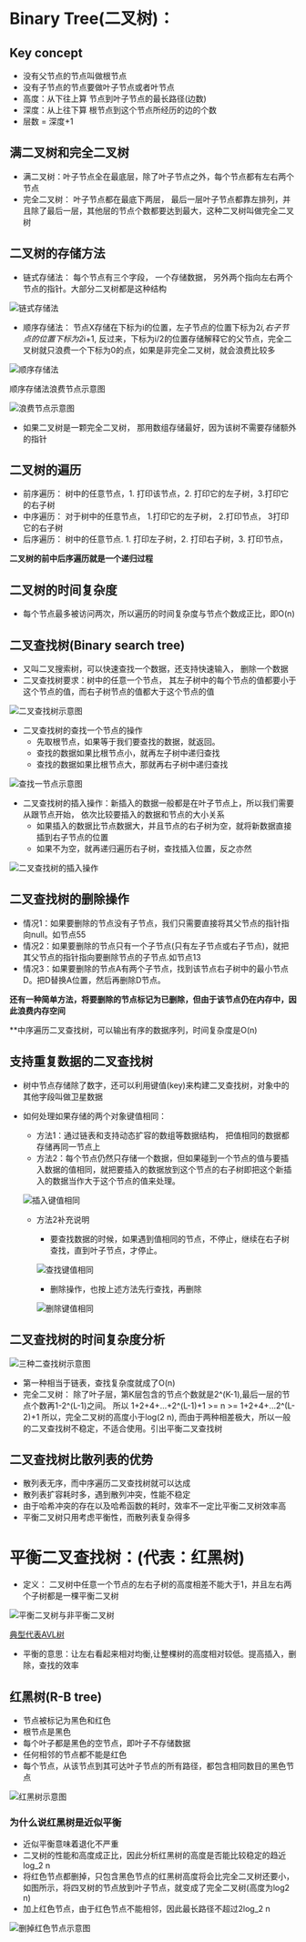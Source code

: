 # Binary Tree(二叉树)：
## Key concept
* 没有父节点的节点叫做根节点
* 没有子节点的节点要做叶子节点或者叶节点
* 高度：从下往上算 节点到叶子节点的最长路径(边数)
* 深度：从上往下算 根节点到这个节点所经历的边的个数
* 层数 = 深度+1

## 满二叉树和完全二叉树
* 满二叉树：叶子节点全在最底层，除了叶子节点之外，每个节点都有左右两个节点
* 完全二叉树： 叶子节点都在最底下两层， 最后一层叶子节点都靠左排列，并且除了最后一层，其他层的节点个数都要达到最大，这种二叉树叫做完全二叉树

## 二叉树的存储方法
* 链式存储法： 每个节点有三个字段， 一个存储数据， 另外两个指向左右两个节点的指针。大部分二叉树都是这种结构

![链式存储法](https://github.com/Qianlinnn/personal-study-zone/raw/master/%E6%95%B0%E6%8D%AE%E7%BB%93%E6%9E%84/img/%E4%BA%8C%E5%8F%89%E6%A0%91%E5%9B%BE%E9%9B%86/%E9%93%BE%E5%BC%8F%E5%AD%98%E5%82%A8%E6%B3%95.jpg)

* 顺序存储法： 节点X存储在下标为i的位置，左子节点的位置下标为2*i,右子节点的位置下标为2*i+1, 反过来，下标为i/2的位置存储解释它的父节点，完全二叉树就只浪费一个下标为0的点，如果是非完全二叉树，就会浪费比较多

![顺序存储法](https://github.com/Qianlinnn/personal-study-zone/raw/master/%E6%95%B0%E6%8D%AE%E7%BB%93%E6%9E%84/img/%E4%BA%8C%E5%8F%89%E6%A0%91%E5%9B%BE%E9%9B%86/%E9%A1%BA%E5%BA%8F%E5%AD%98%E5%82%A8%E6%B3%95.jpg)

顺序存储法浪费节点示意图

![浪费节点示意图](https://github.com/Qianlinnn/personal-study-zone/raw/master/%E6%95%B0%E6%8D%AE%E7%BB%93%E6%9E%84/img/%E4%BA%8C%E5%8F%89%E6%A0%91%E5%9B%BE%E9%9B%86/%E6%B5%AA%E8%B4%B9%E8%8A%82%E7%82%B9%E7%A4%BA%E6%84%8F%E5%9B%BE.jpg)

* 如果二叉树是一颗完全二叉树， 那用数组存储最好，因为该树不需要存储额外的指针

## 二叉树的遍历

* 前序遍历： 树中的任意节点，1. 打印该节点，2. 打印它的左子树，3.打印它的右子树
* 中序遍历： 对于树中的任意节点， 1.打印它的左子树， 2.打印节点， 3打印它的右子树
* 后序遍历： 树中的任意节点. 1. 打印左子树，2. 打印右子树，3. 打印节点，

**二叉树的前中后序遍历就是一个递归过程**

## 二叉树的时间复杂度

* 每个节点最多被访问两次，所以遍历的时间复杂度与节点个数成正比，即O(n)



## 二叉查找树(Binary search tree)
* 又叫二叉搜索树，可以快速查找一个数据，还支持快速输入， 删除一个数据
* 二叉查找树要求：树中的任意一个节点， 其左子树中的每个节点的值都要小于这个节点的值，而右子树节点的值都大于这个节点的值

![二叉查找树示意图](https://github.com/Qianlinnn/personal-study-zone/raw/master/%E6%95%B0%E6%8D%AE%E7%BB%93%E6%9E%84/img/%E4%BA%8C%E5%8F%89%E6%A0%91%E5%9B%BE%E9%9B%86/%E4%B8%89%E7%A7%8D%E4%BA%8C%E5%8F%89%E6%9F%A5%E6%89%BE%E6%A0%91%E7%A4%BA%E6%84%8F%E5%9B%BE.jpg)

* 二叉查找树的查找一个节点的操作
    * 先取根节点，如果等于我们要查找的数据，就返回。
    * 查找的数据如果比根节点小，就再左子树中递归查找
    * 查找的数据如果比根节点大，那就再右子树中递归查找

![查找一节点示意图](https://github.com/Qianlinnn/personal-study-zone/raw/master/%E6%95%B0%E6%8D%AE%E7%BB%93%E6%9E%84/img/%E4%BA%8C%E5%8F%89%E6%A0%91%E5%9B%BE%E9%9B%86/%E4%BA%8C%E5%8F%89%E6%9F%A5%E6%89%BE%E6%A0%91%E7%9A%84%E6%9F%A5%E6%89%BE%E6%93%8D%E4%BD%9C.jpg)

* 二叉查找树的插入操作：新插入的数据一般都是在叶子节点上，所以我们需要从跟节点开始， 依次比较要插入的数据和节点的大小关系
    * 如果插入的数据比节点数据大，并且节点的右子树为空，就将新数据直接插到右子节点的位置
    * 如果不为空，就再递归遍历右子树，查找插入位置，反之亦然
    
![二叉查找树的插入操作](https://github.com/Qianlinnn/personal-study-zone/raw/master/%E6%95%B0%E6%8D%AE%E7%BB%93%E6%9E%84/img/%E4%BA%8C%E5%8F%89%E6%A0%91%E5%9B%BE%E9%9B%86/%E4%BA%8C%E5%8F%89%E6%9F%A5%E6%89%BE%E6%A0%91%E7%9A%84%E6%8F%92%E5%85%A5%E6%93%8D%E4%BD%9C.jpg)

## 二叉查找树的删除操作
* 情况1：如果要删除的节点没有子节点，我们只需要直接将其父节点的指针指向null。如节点55
* 情况2：如果要删除的节点只有一个子节点(只有左子节点或右子节点)，就把其父节点的指针指向要删除节点的子节点.如节点13
* 情况3：如果要删除的节点A有两个子节点，找到该节点右子树中的最小节点D。把D替换A位置，然后再删除D节点。

**还有一种简单方法，将要删除的节点标记为已删除，但由于该节点仍在内存中，因此浪费内存空间**

**中序遍历二叉查找树，可以输出有序的数据序列，时间复杂度是O(n)

## 支持重复数据的二叉查找树
* 树中节点存储除了数字，还可以利用键值(key)来构建二叉查找树，对象中的其他字段叫做卫星数据
* 如何处理如果存储的两个对象键值相同：
    * 方法1：通过链表和支持动态扩容的数组等数据结构， 把值相同的数据都存储再同一节点上
    * 方法2：每个节点仍然只存储一个数据，但如果碰到一个节点的值与要插入数据的值相同，就把要插入的数据放到这个节点的右子树即把这个新插入的数据当作大于这个节点的值来处理。
    
    ![插入键值相同](https://github.com/Qianlinnn/personal-study-zone/raw/master/%E6%95%B0%E6%8D%AE%E7%BB%93%E6%9E%84/img/%E4%BA%8C%E5%8F%89%E6%A0%91%E5%9B%BE%E9%9B%86/%E6%8F%92%E5%85%A5%E5%AF%B9%E8%B1%A1%E9%94%AE%E5%80%BC%E7%9B%B8%E5%90%8C%E5%A4%84%E7%90%86.jpg)
    
    * 方法2补充说明
        * 要查找数据的时候，如果遇到值相同的节点，不停止，继续在右子树查找，直到叶子节点，才停止。
        
        ![查找键值相同](https://github.com/Qianlinnn/personal-study-zone/raw/master/%E6%95%B0%E6%8D%AE%E7%BB%93%E6%9E%84/img/%E4%BA%8C%E5%8F%89%E6%A0%91%E5%9B%BE%E9%9B%86/%E6%9F%A5%E6%89%BE%E5%AF%B9%E8%B1%A1%E9%94%AE%E5%80%BC%E7%9B%B8%E5%90%8C%E5%A4%84%E7%90%86.jpg)
        
        * 删除操作，也按上述方法先行查找，再删除
        
        ![删除键值相同](https://github.com/Qianlinnn/personal-study-zone/raw/master/%E6%95%B0%E6%8D%AE%E7%BB%93%E6%9E%84/img/%E4%BA%8C%E5%8F%89%E6%A0%91%E5%9B%BE%E9%9B%86/%E5%88%A0%E9%99%A4%E9%94%AE%E5%80%BC%E7%9B%B8%E5%90%8C.jpg)

## 二叉查找树的时间复杂度分析

![三种二查找树示意图](https://github.com/Qianlinnn/personal-study-zone/raw/master/%E6%95%B0%E6%8D%AE%E7%BB%93%E6%9E%84/img/%E4%BA%8C%E5%8F%89%E6%A0%91%E5%9B%BE%E9%9B%86/%E4%B8%89%E7%A7%8D%E4%BA%8C%E5%8F%89%E6%9F%A5%E6%89%BE%E6%A0%91%E7%A4%BA%E6%84%8F%E5%9B%BE.jpg)

* 第一种相当于链表，查找复杂度就成了O(n)
* 完全二叉树： 除了叶子层，第K层包含的节点个数就是2^(K-1),最后一层的节点个数再1-2^(L-1)之间。
所以 1+2+4+...+2^(L-1)+1  >= n >= 1+2+4+...2^(L-2)+1 所以，完全二叉树的高度小于log(2 n), 而由于两种相差极大，所以一般的二叉查找树不稳定，不适合使用。引出平衡二叉查找树
 
    
## 二叉查找树比散列表的优势
* 散列表无序，而中序遍历二叉查找树就可以达成
* 散列表扩容耗时多，遇到散列冲突，性能不稳定
* 由于哈希冲突的存在以及哈希函数的耗时，效率不一定比平衡二叉树效率高
* 平衡二叉树只用考虑平衡性，而散列表复杂得多


# 平衡二叉查找树：(代表：红黑树)
* 定义： 二叉树中任意一个节点的左右子树的高度相差不能大于1，并且左右两个子树都是一棵平衡二叉树

![平衡二叉树与非平衡二叉树]()

[典型代表AVL树](https://zh.wikipedia.org/wiki/AVL%E6%A0%91)
* 平衡的意思：让左右看起来相对均衡,让整棵树的高度相对较低。提高插入，删除，查找的效率

## 红黑树(R-B tree)
* 节点被标记为黑色和红色
* 根节点是黑色
* 每个叶子都是黑色的空节点，即叶子不存储数据
* 任何相邻的节点都不能是红色
* 每个节点，从该节点到其可达叶子节点的所有路径，都包含相同数目的黑色节点

![红黑树示意图]()

### 为什么说红黑树是近似平衡
* 近似平衡意味着退化不严重
* 二叉树的性能和高度成正比，因此分析红黑树的高度是否能比较稳定的趋近log_2 n
* 将红色节点都删掉，只包含黑色节点的红黑树高度将会比完全二叉树还要小，如图所示，将四叉树的节点放到叶子节点，就变成了完全二叉树(高度为log2 n)
* 加上红色节点，由于红色节点不能相邻，因此最长路径不超过2log_2 n

![删掉红色节点示意图]()